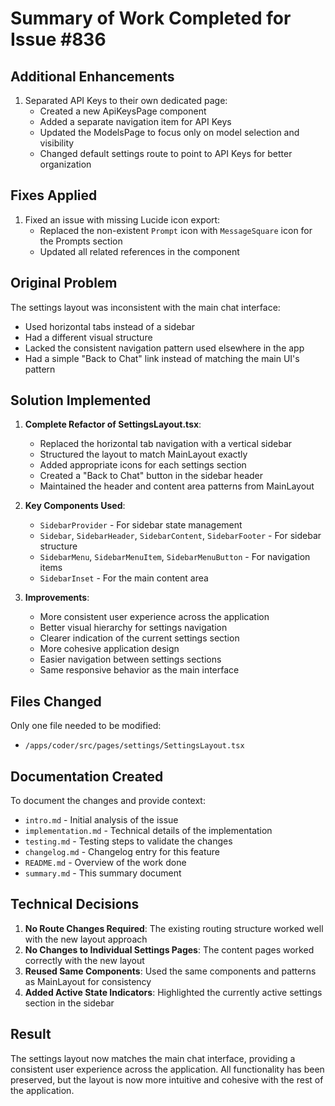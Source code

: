 # Summary of Work Completed for Issue #836

## Additional Enhancements
1. Separated API Keys to their own dedicated page:
   - Created a new ApiKeysPage component
   - Added a separate navigation item for API Keys
   - Updated the ModelsPage to focus only on model selection and visibility
   - Changed default settings route to point to API Keys for better organization

## Fixes Applied
1. Fixed an issue with missing Lucide icon export:
   - Replaced the non-existent `Prompt` icon with `MessageSquare` icon for the Prompts section
   - Updated all related references in the component

## Original Problem
The settings layout was inconsistent with the main chat interface:
- Used horizontal tabs instead of a sidebar
- Had a different visual structure
- Lacked the consistent navigation pattern used elsewhere in the app
- Had a simple "Back to Chat" link instead of matching the main UI's pattern

## Solution Implemented
1. **Complete Refactor of SettingsLayout.tsx**:
   - Replaced the horizontal tab navigation with a vertical sidebar
   - Structured the layout to match MainLayout exactly
   - Added appropriate icons for each settings section
   - Created a "Back to Chat" button in the sidebar header
   - Maintained the header and content area patterns from MainLayout

2. **Key Components Used**:
   - `SidebarProvider` - For sidebar state management
   - `Sidebar`, `SidebarHeader`, `SidebarContent`, `SidebarFooter` - For sidebar structure
   - `SidebarMenu`, `SidebarMenuItem`, `SidebarMenuButton` - For navigation items
   - `SidebarInset` - For the main content area

3. **Improvements**:
   - More consistent user experience across the application
   - Better visual hierarchy for settings navigation
   - Clearer indication of the current settings section
   - More cohesive application design
   - Easier navigation between settings sections
   - Same responsive behavior as the main interface

## Files Changed
Only one file needed to be modified:
- `/apps/coder/src/pages/settings/SettingsLayout.tsx`

## Documentation Created
To document the changes and provide context:
- `intro.md` - Initial analysis of the issue
- `implementation.md` - Technical details of the implementation
- `testing.md` - Testing steps to validate the changes
- `changelog.md` - Changelog entry for this feature
- `README.md` - Overview of the work done
- `summary.md` - This summary document

## Technical Decisions
1. **No Route Changes Required**: The existing routing structure worked well with the new layout approach
2. **No Changes to Individual Settings Pages**: The content pages worked correctly with the new layout
3. **Reused Same Components**: Used the same components and patterns as MainLayout for consistency
4. **Added Active State Indicators**: Highlighted the currently active settings section in the sidebar

## Result
The settings layout now matches the main chat interface, providing a consistent user experience across the application. All functionality has been preserved, but the layout is now more intuitive and cohesive with the rest of the application.